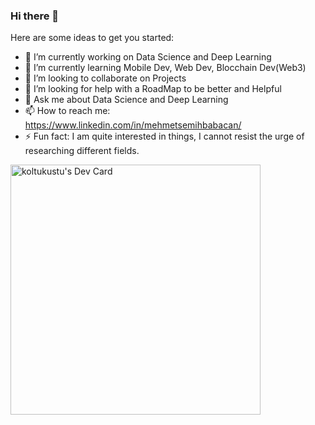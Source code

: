 ### Hi there 👋
Here are some ideas to get you started:

- 🔭 I’m currently working on Data Science and Deep Learning
- 🌱 I’m currently learning Mobile Dev, Web Dev, Blocchain Dev(Web3)
- 👯 I’m looking to collaborate on Projects
- 🤔 I’m looking for help with a RoadMap to be better and Helpful
- 💬 Ask me about Data Science and Deep Learning
- 📫 How to reach me: https://www.linkedin.com/in/mehmetsemihbabacan/
- ⚡ Fun fact: I am quite interested in things, I cannot resist the urge of researching different fields.

<a href="https://app.daily.dev/koltukalti"><img src="https://api.daily.dev/devcards/408283d3c3ce47b2b02ce9fb43163aeb.png?r=ngs" width="400" alt="koltukustu's Dev Card"/></a>
